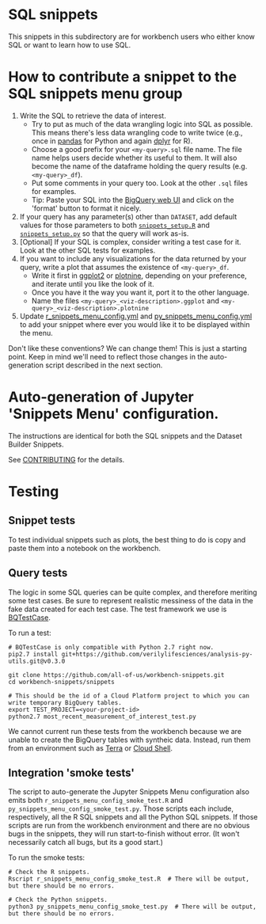 # SQL snippets

This snippets in this subdirectory are for workbench users who either know SQL or want to learn how to use SQL.

# How to contribute a snippet to the SQL snippets menu group

1. Write the SQL to retrieve the data of interest.
    * Try to put as much of the data wrangling logic into SQL as possible. This means there's less data wrangling code to write twice (e.g., once in [pandas](https://pandas.pydata.org/) for Python and again [dplyr](https://dplyr.tidyverse.org/) for R).
    * Choose a good prefix for your `<my-query>.sql` file name. The file name helps users decide whether its useful to them. It will also become the name of the dataframe holding the query results (e.g. `<my-query>_df`).
    * Put some comments in your query too. Look at the other `.sql` files for examples.
    * Tip: Paste your SQL into the [BigQuery web UI](https://bigquery.cloud.google.com/) and click on the 'format' button to format it nicely.
1. If your query has any parameter(s) other than `DATASET`, add default values for those parameters to both [`snippets_setup.R`](./snippets_setup.R) and [`snippets_setup.py`](./snippets_setup.py) so that the query will work as-is.
1. [Optional] If your SQL is complex, consider writing a test case for it. Look at the other SQL tests for examples.
1. If you want to include any visualizations for the data returned by your query, write a plot that assumes the existence of `<my-query>_df`.
    * Write it first in [ggplot2](https://ggplot2.tidyverse.org/) or [plotnine](https://plotnine.readthedocs.io/en/stable/), depending on your preference, and iterate until you like the look of it.
    * Once you have it the way you want it, port it to the other language.
    * Name the files `<my-query>_<viz-description>.ggplot` and `<my-query>_<viz-description>.plotnine`
1. Update [r_snippets_menu_config.yml](../build/r_snippets_menu_config.yml) and [py_snippets_menu_config.yml](../build/py_snippets_menu_config.yml) to add your snippet where ever you would like it to be displayed within the menu.

Don't like these conventions? We can change them! This is just a starting point. Keep in mind we'll need to reflect those changes in the auto-generation script described in the next section.

# Auto-generation of Jupyter 'Snippets Menu' configuration.

The instructions are identical for both the SQL snippets and the Dataset Builder Snippets.

See [CONTRIBUTING](../CONTRIBUTING.md#auto-generation-of-jupyter-snippets-menu-configuration) for the details.

# Testing

## Snippet tests
To test individual snippets such as plots, the best thing to do is copy and paste them into a notebook on the workbench.

## Query tests

The logic in some SQL queries can be quite complex, and therefore meriting some test cases. Be sure to represent realistic messiness of the data in the fake data created for each test case. The test framework we use is [BQTestCase](https://github.com/verilylifesciences/analysis-py-utils).

To run a test:
```
# BQTestCase is only compatible with Python 2.7 right now.
pip2.7 install git+https://github.com/verilylifesciences/analysis-py-utils.git@v0.3.0

git clone https://github.com/all-of-us/workbench-snippets.git
cd workbench-snippets/snippets

# This should be the id of a Cloud Platform project to which you can write temporary BigQuery tables.
export TEST_PROJECT=<your-project-id>
python2.7 most_recent_measurement_of_interest_test.py
```

We cannot current run these tests from the workbench because we are unable to create the BigQuery tables with syntheic data. Instead, run them from an environment such as [Terra](https://app.terra.bio/) or [Cloud Shell](https://cloud.google.com/shell/).

## Integration 'smoke tests'
The script to auto-generate the Jupyter Snippets Menu configuration also emits both `r_snippets_menu_config_smoke_test.R` and `py_snippets_menu_config_smoke_test.py`. Those scripts each include, respectively, all the R SQL snippets and all the Python SQL snippets. If those scripts are run from the workbench environment and there are no obvious bugs in the snippets, they will run start-to-finish without error. (It won't necessarily catch all bugs, but its a good start.)

To run the smoke tests:
```
# Check the R snippets.
Rscript r_snippets_menu_config_smoke_test.R  # There will be output, but there should be no errors.

# Check the Python snippets.
python3 py_snippets_menu_config_smoke_test.py  # There will be output, but there should be no errors.
```
